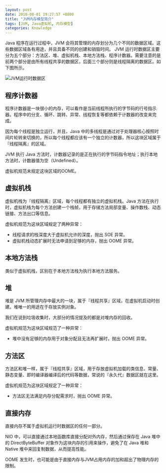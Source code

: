 ```yaml
---
layout: post
date: 2018-08-01 19:27:57 +0800
title: "JVM内存模型简介"
tags: [JVM, Java虚拟机, 内存模型]
categories: Knowledge
---
```


Java 程序在运行过程中，JVM 会将其管理的内存划分为几个不同的数据区域。这些数据区域各有用途，并且具备不同的创建和销毁时间。
JVM 运行时数据区主要分为五个部分：方法区、堆、虚拟机栈、本地方法栈、程序计数器。需要注意的是前两个部分是由所有线程共享的数据区，后面三个部分则是线程隔离的数据区。如下图所示。

<!-- more -->

![JVM运行时数据区][JVM-Memory-Model]

## 程序计数器

程序计数器是一块很小的内存，可以看作是当前线程所执行的字节码的行号指示器。程序中的分支、循环、跳转、异常、线程恢复等都依赖于计数器的改变来完成。

因为每个线程是独立运行，并且，Java 中的多线程是通过对于处理器核心按照时间片轮转来切换的，所以每个线程都应该有一个独立的计数器，所以这块区域属于『线程隔离』的区域。

JVM 执行 Java 方法时，计数器记录的是正在执行的字节码指令地址；执行本地方法时，计数器值为空（Undefined）。

虚拟机规范未规定这块区域的OOME。

## 虚拟机栈

虚拟机栈为『线程隔离』区域，每个线程都有独立的虚拟机栈。Java 方法在执行时，虚拟机栈为每个方法创建一个栈帧，用于存储方法局部变量、操作数栈、动态链接、方法出口等信息。

虚拟机规范为这块区域规定了两种异常：

- 线程请求的栈深度大于虚拟机允许的深度，抛出 SOE 异常。
- 虚拟机栈动态扩展时无法申请到足够的内存，抛出 OOME 异常。

## 本地方法栈

类似于虚拟机栈，区别在于本地方法栈为执行本地方法服务。

## 堆

堆是 JVM 所管理内存中最大的一块，属于『线程共享』区域，在虚拟机启动时创建。堆唯一的用途在于存放实例对象。

我们在说到垃圾收集时，大部分的情况提及的都是对堆内存的回收。

虚拟机规范为这块区域规范了一种异常：

- 堆中没有足够的内存用于对象分配且无法再扩展时，抛出 OOME 异常。

## 方法区

方法区和堆一样，属于『线程共享』区域，用于存放虚拟机加载的类信息、常量、静态变量、即时编译器编译后的代码等数据，常说的『永久代』数据区就在这里。

虚拟机规范为这块区域规定了一种异常：

- 方法区无法满足内存分配需求时，抛出 OOME 异常。

## 直接内存

直接内存不属于虚拟机运行时数据区的任何一部分。

NIO 中，可以直接通过本地函数库直接分配对外内存，然后通过保存在 Java 堆中的 DirectByteBuffer 对象作为这块内存的引用来操作，避免了在 Java 堆和 Native 堆中来回复制数据，从而提高性能。

OOME 发生时，也可能是由于直接内存与JVM占用内存的加和超出了物理内存的限制。



[JVM-Memory-Model]: jvm-memory-model.png "JVM运行时数据区"
